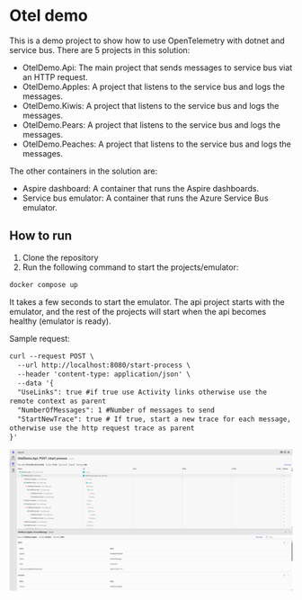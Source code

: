 # Otel demo

This is a demo project to show how to use OpenTelemetry with dotnet and service bus.
There are 5 projects in this solution:

- OtelDemo.Api: The main project that sends messages to  service bus viat an HTTP request.
- OtelDemo.Apples: A project that listens to the service bus and logs the messages.
- OtelDemo.Kiwis: A project that listens to the service bus and logs the messages.
- OtelDemo.Pears: A project that listens to the service bus and logs the messages.
- OtelDemo.Peaches: A project that listens to the service bus and logs the messages.

The other containers in the solution are:

- Aspire dashboard: A container that runs the Aspire dashboards.
- Service bus emulator: A container that runs the Azure Service Bus emulator.

## How to run

1. Clone the repository
2. Run the following command to start the projects/emulator:

```bash
docker compose up
```

It takes a few seconds to start the emulator. The api project starts with the emulator, and the rest of the projects will start when the api becomes healthy (emulator is ready).

Sample request:

```curl
curl --request POST \
  --url http://localhost:8080/start-process \
  --header 'content-type: application/json' \
  --data '{
  "UseLinks": true #if true use Activity links otherwise use the remote context as parent
  "NumberOfMessages": 1 #Number of messages to send
  "StartNewTrace": true # If true, start a new trace for each message, otherwise use the http request trace as parent
}'
```

![alt text](image.png)
